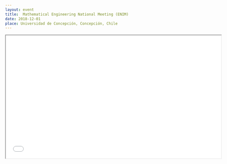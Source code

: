 ```yaml
---
layout: event
title:  Mathematical Engineering National Meeting (ENIM)
date: 2018-12-01
place: Universidad de Concepción, Concepción, Chile
---
```


<iframe src="presentations\2018-12 Prophet Secretary - ENIM2018.pdf" height="400" width="700"></iframe>
